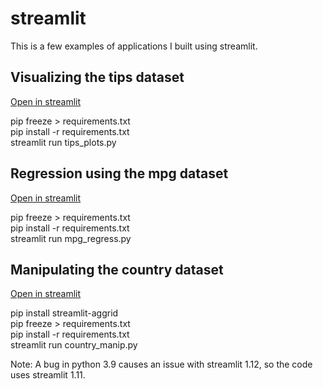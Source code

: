 # streamlit

<p>This is a few examples of applications I built using streamlit.</p>

<h2>Visualizing the tips dataset</h2>

<p><a href="https://cjschan-streamlit-tips-plots-a6sfxa.streamlitapp.com">Open in streamlit</a></p>

<p>
pip freeze > requirements.txt<br/>
pip install -r requirements.txt<br/>
streamlit run tips_plots.py
</p>

<h2>Regression using the mpg dataset</h2>

<p><a href="https://cjschan-streamlit-mpg-regress-ny130h.streamlitapp.com">Open in streamlit</a></p>

<p>pip freeze > requirements.txt<br/>
pip install -r requirements.txt<br/>
streamlit run mpg_regress.py
</p>

<h2>Manipulating the country dataset</h2>

<p><a href="https://cjschan-streamlit-country-manip-n4l36e.streamlitapp.com">Open in streamlit</a></p>

<p>
pip install streamlit-aggrid<br/>
pip freeze > requirements.txt<br/>
pip install -r requirements.txt<br/>
streamlit run country_manip.py
</p>

<p>Note: A bug in python 3.9 causes an issue with streamlit 1.12, so the code uses streamlit 1.11.</p>
